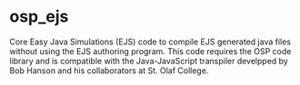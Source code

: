 # osp_ejs
Core Easy Java Simulations (EJS) code to compile EJS generated java files without using the EJS authoring program.  This code requires the OSP code library and is compatible with the Java-JavaScript transpiler develpped by Bob Hanson and his collaborators at St. Olaf College.
